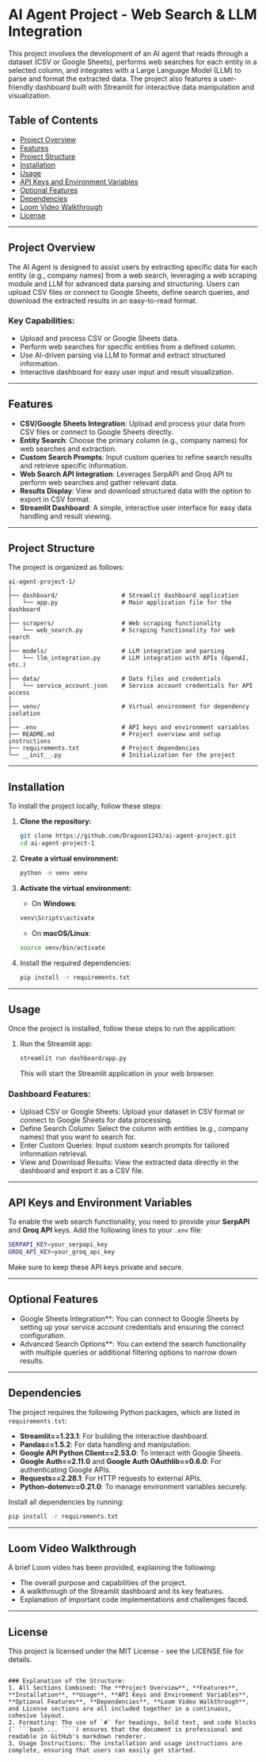 
# AI Agent Project - Web Search & LLM Integration

This project involves the development of an AI agent that reads through a dataset (CSV or Google Sheets), performs web searches for each entity in a selected column, and integrates with a Large Language Model (LLM) to parse and format the extracted data. The project also features a user-friendly dashboard built with Streamlit for interactive data manipulation and visualization.

## Table of Contents
- [Project Overview](#project-overview)
- [Features](#features)
- [Project Structure](#project-structure)
- [Installation](#installation)
- [Usage](#usage)
- [API Keys and Environment Variables](#api-keys-and-environment-variables)
- [Optional Features](#optional-features)
- [Dependencies](#dependencies)
- [Loom Video Walkthrough](#loom-video-walkthrough)
- [License](#license)

---

## Project Overview
The AI Agent is designed to assist users by extracting specific data for each entity (e.g., company names) from a web search, leveraging a web scraping module and LLM for advanced data parsing and structuring. Users can upload CSV files or connect to Google Sheets, define search queries, and download the extracted results in an easy-to-read format.

### **Key Capabilities:**
- Upload and process CSV or Google Sheets data.
- Perform web searches for specific entities from a defined column.
- Use AI-driven parsing via LLM to format and extract structured information.
- Interactive dashboard for easy user input and result visualization.

---

## **Features**
- **CSV/Google Sheets Integration**: Upload and process your data from CSV files or connect to Google Sheets directly.
- **Entity Search**: Choose the primary column (e.g., company names) for web searches and extraction.
- **Custom Search Prompts**: Input custom queries to refine search results and retrieve specific information.
- **Web Search API Integration**: Leverages SerpAPI and Groq API to perform web searches and gather relevant data.
- **Results Display**: View and download structured data with the option to export in CSV format.
- **Streamlit Dashboard**: A simple, interactive user interface for easy data handling and result viewing.

---

## **Project Structure**
The project is organized as follows:

```
ai-agent-project-1/
│
├── dashboard/                  # Streamlit dashboard application
│   └── app.py                  # Main application file for the dashboard
│
├── scrapers/                   # Web scraping functionality
│   └── web_search.py           # Scraping functionality for web search
│
├── models/                     # LLM integration and parsing
│   └── llm_integration.py      # LLM integration with APIs (OpenAI, etc.)
│
├── data/                       # Data files and credentials
│   └── service_account.json    # Service account credentials for API access
│
├── venv/                       # Virtual environment for dependency isolation
│
├── .env                        # API keys and environment variables
├── README.md                   # Project overview and setup instructions
├── requirements.txt            # Project dependencies
└── __init__.py                 # Initialization for the project
```

---

## **Installation**
To install the project locally, follow these steps:

1. **Clone the repository:**

    ```bash
    git clone https://github.com/Dragoon1243/ai-agent-project.git
    cd ai-agent-project-1
    ```

2. **Create a virtual environment:**

    ```bash
    python -m venv venv
    ```

3. **Activate the virtual environment:**

    - On **Windows**:
    ```bash
    venv\Scripts\activate
    ```

    - On **macOS/Linux**:
    ```bash
    source venv/bin/activate
    ```

4. Install the required dependencies:

    ```bash
    pip install -r requirements.txt
    ```

---

## Usage
Once the project is installed, follow these steps to run the application:

1. Run the Streamlit app:

    ```bash
    streamlit run dashboard/app.py
    ```

   This will start the Streamlit application in your web browser.

### Dashboard Features:
- Upload CSV or Google Sheets: Upload your dataset in CSV format or connect to Google Sheets for data processing.
- Define Search Column: Select the column with entities (e.g., company names) that you want to search for.
- Enter Custom Queries: Input custom search prompts for tailored information retrieval.
- View and Download Results: View the extracted data directly in the dashboard and export it as a CSV file.

---

## API Keys and Environment Variables
To enable the web search functionality, you need to provide your **SerpAPI** and **Groq API** keys. Add the following lines to your `.env` file:

```bash
SERPAPI_KEY=your_serpapi_key
GROQ_API_KEY=your_groq_api_key
```

Make sure to keep these API keys private and secure.

---

## Optional Features
- Google Sheets Integration**: You can connect to Google Sheets by setting up your service account credentials and ensuring the correct configuration.
- Advanced Search Options**: You can extend the search functionality with multiple queries or additional filtering options to narrow down results.

---

## Dependencies
The project requires the following Python packages, which are listed in `requirements.txt`:

- **Streamlit==1.23.1**: For building the interactive dashboard.
- **Pandas==1.5.2**: For data handling and manipulation.
- **Google API Python Client==2.53.0**: To interact with Google Sheets.
- **Google Auth==2.11.0** and **Google Auth OAuthlib==0.6.0**: For authenticating Google APIs.
- **Requests==2.28.1**: For HTTP requests to external APIs.
- **Python-dotenv==0.21.0**: To manage environment variables securely.

Install all dependencies by running:

```bash
pip install -r requirements.txt
```

---

## Loom Video Walkthrough
A brief Loom video has been provided, explaining the following:
- The overall purpose and capabilities of the project.
- A walkthrough of the Streamlit dashboard and its key features.
- Explanation of important code implementations and challenges faced.

---

## License
This project is licensed under the MIT License - see the LICENSE file for details.
```

### Explanation of the Structure:
1. All Sections Combined: The **Project Overview**, **Features**, **Installation**, **Usage**, **API Keys and Environment Variables**, **Optional Features**, **Dependencies**, **Loom Video Walkthrough**, and License sections are all included together in a continuous, cohesive layout.
2. Formatting: The use of `#` for headings, bold text, and code blocks (` ```bash ... ````) ensures that the document is professional and readable in GitHub's markdown renderer.
3. Usage Instructions: The installation and usage instructions are complete, ensuring that users can easily get started.
